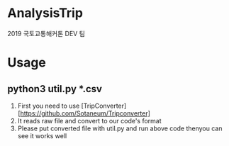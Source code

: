 # AnalysisTrip
2019 국토교통해커톤 DEV 팀
# Usage
python3 util.py *.csv 
-----------------------
1. First you need to use [TripConverter] [https://github.com/Sotaneum/Tripconverter]
2. It reads raw file and convert to our code's format
3. Please put converted file with util.py and run above code thenyou can see it works well

